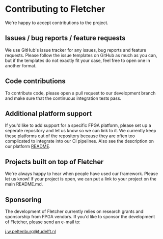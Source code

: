 # Contributing to Fletcher

We're happy to accept contributions to the project.

## Issues / bug reports / feature requests

We use GitHub's issue tracker for any issues, bug reports and feature requests.
Please follow the issue templates on GitHub as much as you can, but if the
templates do not exactly fit your case, feel free to open one in another format.

## Code contributions

To contribute code, please open a pull request to our development branch and
make sure that the continuous integration tests pass.

## Additional platform support

If you'd like to add support for a specific FPGA platform, please set up a
seperate repository and let us know so we can link to it. We currently keep
these platforms out of the repository because they are often too complicated to
integrate into our CI pipelines. Also see the description on our platform
[README](platforms/README.md).

## Projects built on top of Fletcher

We're always happy to hear when people have used our framework. Please let us
know! If your project is open, we can put a link to your project on the main
README.md.

## Sponsoring

The development of Fletcher currently relies on research grants and sponsorship
from FPGA vendors. If you'd like to sponsor the development of Fletcher, please
send an e-mail to:
<!-- markdown-link-check-disable -->
<j.w.peltenburg@tudelft.nl>
<!-- markdown-link-check-enable-->
